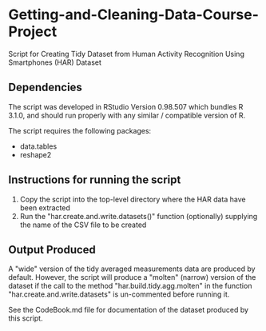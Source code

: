 Getting-and-Cleaning-Data-Course-Project
========================================

Script for Creating Tidy Dataset from Human Activity Recognition Using Smartphones (HAR) Dataset


Dependencies
------------

The script was developed in RStudio Version 0.98.507 which bundles R 3.1.0, and should run
properly with any similar / compatible version of R.

The script requires the following packages:

  - data.tables
  - reshape2


Instructions for running the script
-----------------------------------

1. Copy the script into the top-level directory where the HAR data have been extracted
2. Run the "har.create.and.write.datasets()" function (optionally) supplying the name of the CSV file to be created


Output Produced
---------------

A "wide" version of the tidy averaged measurements data are produced by default.  However, the script
will produce a "molten" (narrow) version of the dataset if the call to the method "har.build.tidy.agg.molten"
in the function "har.create.and.write.datasets" is un-commented before running it.

See the CodeBook.md file for documentation of the dataset produced by this script.



